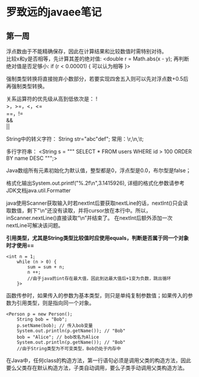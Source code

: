 # 罗致远的javaee笔记

## 第一周

浮点数由于不能精确保存，因此在计算结果和比较数值时需特别对待。  
    比较x和y是否相等，先计算其差的绝对值:
    <double r = Math.abs(x - y);
    再判断绝对值是否足够小:
    if (r < 0.00001) {
    可以认为相等
    }>

强制类型转换将直接抛弃小数部分，若要实现四舍五入则可以先对浮点数+0.5后再强制类型转换。

关系运算符的优先级从高到低依次是：
!  
\>，>=，<，<=  
==，!=  
&&  
||

String中的转义字符：
String str="abc\"def";
常用：\r,\n,\t;

多行字符串：
    <String s = """
                SELECT * FROM
                users
                WHERE id > 100
                ORDER BY name DESC
                """;>

Java数组所有元素初始化为默认值，整型都是0，浮点型是0.0，布尔型是false；

格式化输出System.out.printf("%.2f\n",3.1415926),
详细的格式化参数请参考JDK文档java.util.Formatter

java使用Scanner获取输入时若nextInt后要获取nextLine的话，nextInt()只会读取数值，剩下"\n"还没有读取，并将cursor放在本行中。所以，inScanner.nextLine()直接读取“\n”并结束了。
在nextInt后额外添加一次nextLine可解决该问题。

**引用类型，尤其是String类型比较值时应使用equals，判断是否属于同一个对象时才使用==**

    <int n = 1;
        while (n > 0) {
            sum = sum + n;
            n ++;
            //由于java的int存在最大值，因此到达最大值后+1变为负数，跳出循环
        }>

函数传参时，如果传入的参数为基本类型，则只是单纯复制参数值；如果传入的参数为引用类型，则是指向同一个对象。

    <Person p = new Person();
        String bob = "Bob";
        p.setName(bob); // 传入bob变量
        System.out.println(p.getName()); // "Bob"
        bob = "Alice"; // bob改名为Alice
        System.out.println(p.getName()); // "Bob"
        //由于String类型为不可变类型，Bob仍处于内存中

在Java中，任何class的构造方法，第一行语句必须是调用父类的构造方法，因此要么父类存在默认构造方法，子类自动调用，要么子类手动调用父类构造方法。
